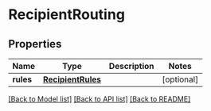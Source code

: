 # RecipientRouting

## Properties
Name | Type | Description | Notes
------------ | ------------- | ------------- | -------------
**rules** | [**RecipientRules**](RecipientRules.md) |  | [optional] 

[[Back to Model list]](../README.md#documentation-for-models) [[Back to API list]](../README.md#documentation-for-api-endpoints) [[Back to README]](../README.md)


